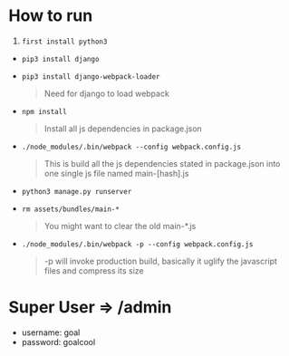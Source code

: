 # How to run

1. ```first install python3```
- ```pip3 install django```
- ```pip3 install django-webpack-loader```
    > Need for django to load webpack
- ```npm install```
    > Install all js dependencies in package.json
- ```./node_modules/.bin/webpack --config webpack.config.js ```
    > This is build all the js dependencies stated in package.json into one single js file named main-[hash].js
- ```python3 manage.py runserver```

- ```rm assets/bundles/main-* ```
    > You might want to clear the old main-*.js
- ```./node_modules/.bin/webpack -p --config webpack.config.js```
    > -p will invoke production build, basically it uglify the javascript files and compress its size

# Super User => /admin

- username: goal
- password: goalcool

